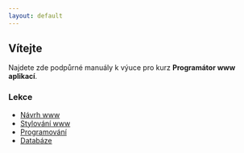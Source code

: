 ```yaml
---
layout: default
---
```


## Vítejte

Najdete zde podpůrné manuály k výuce pro kurz **Programátor www aplikací**.

### Lekce
+ [Návrh www](./web.html)
+ [Stylování www](./css.md)
+ [Programování](./programovani.html)
+ [Databáze](./databaze.html)

